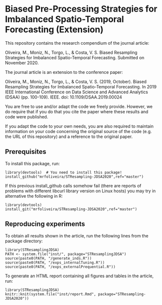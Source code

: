# Biased Pre-Processing Strategies for Imbalanced Spatio-Temporal Forecasting (Extension)

This repository contains the research compendium of the journal article:

Oliveira, M., Moniz, N., Torgo, L., & Costa, V. S. Biased Resampling Strategies for Imbalanced Spatio-Temporal Forecasting. Submitted on November 2020.

The journal article is an extension to the conference paper:

Oliveira, M., Moniz, N., Torgo, L., & Costa, V. S. (2019, October). Biased Resampling Strategies for Imbalanced Spatio-Temporal Forecasting. In 2019 IEEE International Conference on Data Science and Advanced Analytics (DSAA) (pp. 100-109). IEEE. doi: 10.1109/DSAA.2019.00024

You are free to use and/or adapt the code we freely provide. However, we do require that if you do that you cite the paper where these results and code were published.

If you adapt the code to your own needs, you are also required to maintain information on your code concerning the original source of the code (e.g. the URL of this repository) and a reference to the original paper.

## Prerequisites

To install this package, run:

```
library(devtools)  # You need to install this package!
install_github("mrfoliveira/STResampling-JDSA2020",ref="master")
```

If this previous install_github calls somehow fail (there are reports of problems with different libcurl library version on Linux hosts) you may try in alternative the following in R:

```
library(devtools)
install_git("mrfoliveira/STResampling-JDSA2020",ref="master")
```

## Reproducing experiments

To obtain all results shown in the article, run the following lines from the package directory:

```
library(STResamplingJDSA)
PATH <- system.file("inst/", package="STResamplingJDSA")
source(paste0(PATH, "/generate_inds.R"))
source(paste0(PATH, "/exps_internalTuning.R"))
source(paste0(PATH, "/exps_externalPrequential.R"))
```

To generate an HTML report containing all figures and tables in the article, run:

```
library(STResamplingJDSA)
knitr::knit(system.file("inst/report.Rmd", package="STResampling-JDSA2020"))
```
